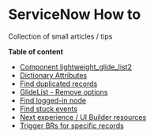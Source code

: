 # ServiceNow How to
Collection of small articles / tips

**Table of content**

- [Component lightweight_glide_list2](/Component%20lightweight_glide_list2.md)
- [Dictionary Attributes](/dictionary-attributes.md)
- [Find duplicated records](/Find-duplicated-records.md)
- [GlideList - Remove options](/GlideList-Remove-Options.md)
- [Find logged-in node](/Find-logged-in-node.md)
- [Find stuck events](/Find-stuck-events.md)
- [Next experience / UI Builder resources](/next-experience.md)
- [Trigger BRs for specific records](/Trigger-BRs-for-specific-records.md)
